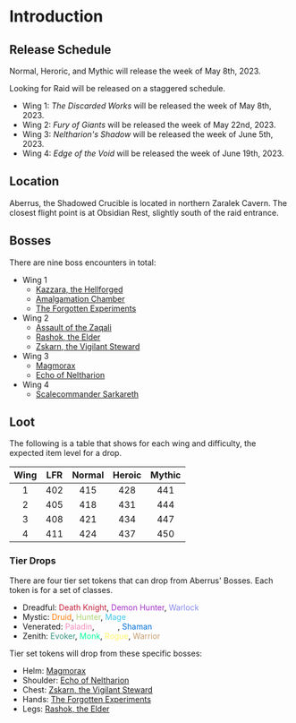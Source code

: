 # Introduction

## Release Schedule

Normal, Heroric, and Mythic will release the week of May 8th, 2023.

Looking for Raid will be released on a staggered schedule.
* Wing 1: *The Discarded Works* will be released the week of May 8th, 2023.
* Wing 2: *Fury of Giants* will be released the week of May 22nd, 2023.
* Wing 3: *Neltharion's Shadow* will be released the week of June 5th, 2023.
* Wing 4: *Edge of the Void* will be released the week of June 19th, 2023.

## Location

Aberrus, the Shadowed Crucible is located in northern Zaralek Cavern. The closest flight point is at Obsidian Rest, slightly south of the raid entrance.

## Bosses

There are nine boss encounters in total:
- Wing 1
    - [Kazzara, the Hellforged](./bosses/kazzara-the-hellforged.md)
    - [Amalgamation Chamber](./bosses/amalgamation-chamber.md)
    - [The Forgotten Experiments](./bosses/the-forgotten-experiments.md)
- Wing 2
    - [Assault of the Zaqali](./bosses/assault-of-the-zaqali.md)
    - [Rashok, the Elder](./bosses/rashok-the-elder.md)
    - [Zskarn, the Vigilant Steward](./bosses/zskarn-the-vigilant-steward.md)
- Wing 3
    - [Magmorax](./bosses/magmorax.md)
    - [Echo of Neltharion](./bosses/echo-of-neltharion.md)
- Wing 4
    - [Scalecommander Sarkareth]()

## Loot

The following is a table that shows for each wing and difficulty, the expected item level for a drop.

| Wing | LFR | Normal | Heroic | Mythic |
|:----:|:---:|:------:|:------:|:------:|
|   1  | 402 |   415  |   428  |   441  |
|   2  | 405 |   418  |   431  |   444  |
|   3  | 408 |   421  |   434  |   447  |
|   4  | 411 |   424  |   437  |   450  |

### Tier Drops

There are four tier set tokens that can drop from Aberrus' Bosses. Each token is for a set of classes.

- Dreadful: <span style="color: #C41E3A">Death Knight</span>, <span style="color: #A330C9">Demon Hunter</span>, <span style="color: #8788EE">Warlock</span>
- Mystic: <span style="color: #FF7C0A">Druid</span>, <span style="color: #AAD372">Hunter</span>, <span style="color: #3FC7EB">Mage</span>
- Venerated: <span style="color: #F48CBA">Paladin</span>, <span style="color: #FFFFFF">Priest</span>, <span style="color: #0070DD">Shaman</span>
- Zenith: <span style="color: #33937F">Evoker</span>, <span style="color: #00FF98">Monk</span>, <span style="color: #FFF468">Rogue</span>, <span style="color: #C69B6D">Warrior</span>

Tier set tokens will drop from these specific bosses:

- Helm: [Magmorax](./bosses/magmorax.md)
- Shoulder: [Echo of Neltharion](./bosses/echo-of-neltharion.md)
- Chest: [Zskarn, the Vigilant Steward](./bosses/zskarn-the-vigilant-steward.md)
- Hands: [The Forgotten Experiments](./bosses/the-forgotten-experiments.md)
- Legs: [Rashok, the Elder](./bosses/rashok-the-elder.md)
